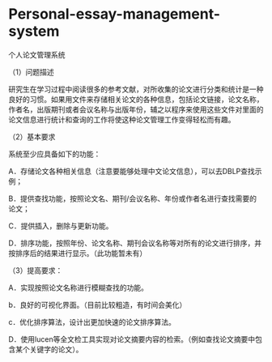 # Personal-essay-management-system

个人论文管理系统

（1）问题描述

研究生在学习过程中阅读很多的参考文献，对所收集的论文进行分类和统计是一种良好的习惯。如果用文件来存储相关论文的各种信息，包括论文链接，论文名称，作者名，出版期刊或者会议名称与出版年份，辅之以程序来使用这些文件对里面的论文信息进行统计和查询的工作将使这种论文管理工作变得轻松而有趣。

（2）基本要求

系统至少应具备如下的功能：

A．存储论文各种相关信息（注意要能够处理中文论文信息），可以去DBLP查找示例；

B．提供查找功能，按照论文名、期刊/会议名称、年份或作者名进行查找需要的论文；

C．提供插入，删除与更新功能。

D．排序功能，按照年份、论文名称、期刊会议名称等对所有的论文进行排序，并按排序后的结果进行显示。（此功能暂未有）

（3）提高要求：

A．实现按照论文名称进行模糊查找的功能。

b．良好的可视化界面。（目前比较粗造，有时间会美化）

c．优化排序算法，设计出更加快速的论文排序算法。

D．使用lucen等全文检工具实现对论文摘要内容的检索。（例如查找论文摘要中包含某个关键字的论文）。
